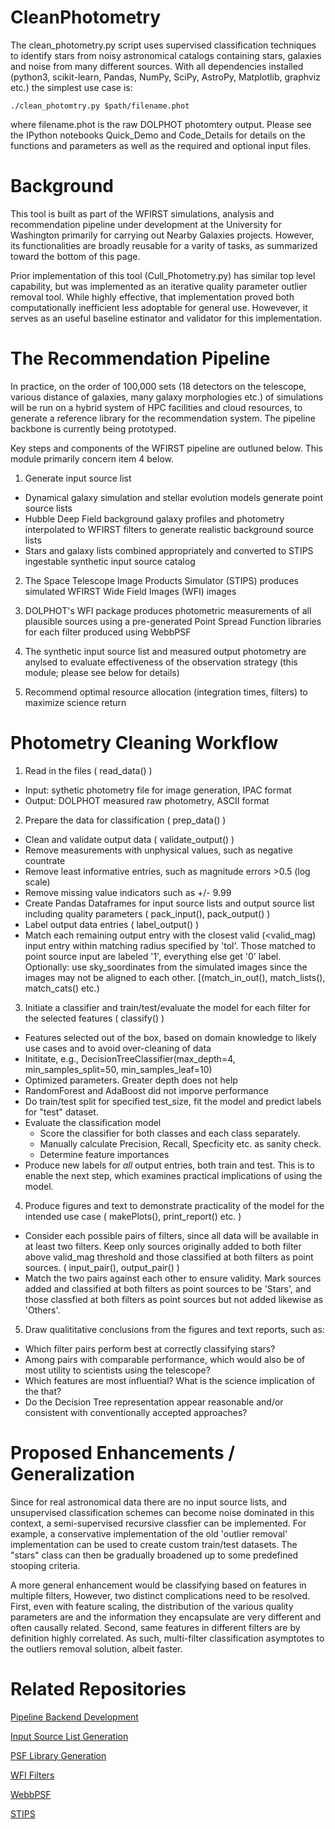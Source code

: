 # CleanPhotometry
The clean_photometry.py script uses supervised classification techniques to 
identify stars from noisy astronomical catalogs containing stars,
galaxies and noise from many different sources. With all 
dependencies installed (python3, scikit-learn, Pandas, NumPy, SciPy, AstroPy,
Matplotlib, graphviz etc.) the simplest use case is:

```
./clean_photomtry.py $path/filename.phot
```

where filename.phot is the raw DOLPHOT photomtery output. Please see the 
IPython notebooks Quick_Demo and Code_Details for details on the functions and
parameters as well as the required and optional input files.

# Background
This tool is built as part of the WFIRST simulations, analysis and 
recommendation pipeline under development at the University for Washington 
primarily for carrying out Nearby Galaxies projects. However, its 
functionalities are broadly reusable for a varity of tasks, as summarized 
toward the bottom of this page.

Prior implementation of this tool (Cull_Photometry.py) has similar top level 
capability, but was implemented as an iterative  quality parameter outlier 
removal tool. While highly effective, that implementation proved both 
computationally inefficient less adoptable for general use. Howevever, it 
serves as an useful baseline estinator and validator for this implementation.

# The Recommendation Pipeline

In practice, on the order of 100,000 sets (18 detectors on the telescope, 
various distance of galaxies, many galaxy morphologies etc.) of simulations 
will be run on a hybrid system of HPC facilities and cloud resources, to 
generate a reference library for the recommendation system. The pipeline 
backbone is currently being prototyped. 
  
Key steps and components of the WFIRST pipeline are outluned below. This module
primarily concern item 4 below.

1. Generate input source list
 - Dynamical galaxy simulation and stellar evolution models 
   generate point source lists
 - Hubble Deep Field background galaxy profiles and photometry 
   interpolated to WFIRST filters to generate realistic background
   source lists
 - Stars and galaxy lists combined appropriately and converted 
   to STIPS ingestable synthetic input source catalog

2. The Space Telescope Image Products Simulator (STIPS) produces 
   simulated WFIRST Wide Field Images (WFI) images

3. DOLPHOT's WFI package produces photometric measurements of all 
   plausible sources using a pre-generated Point Spread Function 
   libraries for each filter produced using WebbPSF

4. The synthetic input source list and measured output photometry 
   are anylsed to evaluate effectiveness of the observation strategy 
   (this module; please see below for details)

5. Recommend optimal resource allocation (integration times, filters)
   to maximize science return

# Photometry Cleaning Workflow

1. Read in the files ( read_data() )
 - Input: sythetic photometry file for image generation, IPAC format
 - Output: DOLPHOT measured raw photometry, ASCII format

2. Prepare the data for classification ( prep_data() )
 - Clean and validate output data ( validate_output() )
  - Remove measurements with unphysical values, such as negative countrate
  - Remove least informative entries, such as magnitude errors >0.5 (log scale)
  - Remove missing value indicators such as +/- 9.99
 - Create Pandas Dataframes for input source lists and output source list 
   including quality parameters ( pack_input(), pack_output() )
 - Label output data entries ( label_output() )
  - Match each remaining output entry with the closest valid (<valid_mag)
    input entry within matching radius specified by 'tol'. Those matched 
    to point source input are labeled '1', everything else get '0' label.
    Optionally: use sky_soordinates from the simulated images since the 
    images may not be aligned to each other. [(match_in_out(), match_lists(),
    match_cats() etc.)

3. Initiate a classifier and train/test/evaluate the model for each filter 
   for the selected features ( classify() )
 - Features selected out of the box, based on domain knowledge to likely 
   use cases and to avoid over-cleaning of data
 - Inititate, e.g., DecisionTreeClassifier(max_depth=4, min_samples_split=50,
                                            min_samples_leaf=10)
  - Optimized parameters. Greater depth does not help
  - RandomForest and AdaBoost did not imporve performance
 - Do train/test split for specified test_size, fit the model and predict 
   labels for "test" dataset.
 - Evaluate the classification model
   - Score the classifier for both classes and each class separately.
   - Manually calculate Precision, Recall, Specficity etc. as sanity check.
   - Determine feature importances
 - Produce new labels for *all* output entries, both train and test. This is 
   to enable the next step, which examines practical implications of using the 
   model.

4. Produce figures and text to demonstrate practicality of the model for the
   intended use case ( makePlots(), print_report() etc.  )
 - Consider each possible pairs of filters, since all data will be available
   in at least two filters. Keep only sources originally added to both filter 
   above valid_mag threshold and those classified at both filters as point 
   sources. ( input_pair(), output_pair() )
 - Match the two pairs against each other to ensure validity. Mark sources 
   added and classified at both filters as point sources to be 'Stars', and 
   those classfied at both filters as point sources but not added likewise 
   as 'Others'.

5. Draw qualititative conclusions from the figures and text reports, such as:
 - Which filter pairs perform best at correctly classifying stars?
 - Among pairs with comparable performance, which would also be of most 
   utility to scientists using the telescope?
 - Which features are most influential? What is the science implication 
   of the that?
 - Do the Decision Tree representation appear reasonable and/or consistent 
   with conventionally accepted approaches?
   
# Proposed Enhancements / Generalization
Since for real astronomical data there are no input source lists, and 
unsupervised classification schemes can become noise dominated in this 
context, a semi-supervised recursive classfier can be implemented. For example,
a conservative implementation of the old 'outlier removal' implementation 
can be used to create custom train/test datasets. The "stars" class can then 
be gradually broadened up to some predefined stooping criteria.

A more general enhancement would be classifying based on features in multiple
filters, However, two distinct complications need to be resolved. First, 
even with feature scaling, the distribution of the various quality 
parameters are and the information they encapsulate are very different and 
often causally related. Second, same features in different filters are by 
definition highly correlated. As such, multi-filter classification asymptotes 
to the outliers removal solution, albeit faster.

# Related Repositories

[Pipeline Backend Development](https://github.com/rubab1/WINGS-Pipeline_dev)

[Input Source List Generation](https://github.com/rubab1/STIPS_Input_from_Sims)

[PSF Library Generation](https://github.com/rubab1/WFIRST_PSFs)

[WFI Filters](https://github.com/rubab1/WFI-Filters-Analysis)

[WebbPSF](https://github.com/spacetelescope/webbpsf)

[STIPS](https://github.com/spacetelescope/STScI-STIPS)

